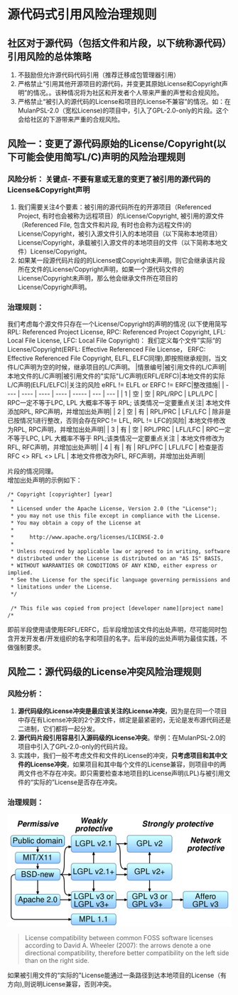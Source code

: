 # 源代码式引用风险治理规则
## 社区对于源代码（包括文件和片段，以下统称源代码）引用风险的总体策略
1. 不鼓励但允许源代码代码引用（推荐迁移成包管理器引用）
2. 严格禁止“引用其他开源项目的源代码，并变更其原始License和Copyright声明”的情况。。该种情况将为社区和开发者个人带来严重的声誉和合规风险。
3. 严格禁止“被引入的源代码的License和项目的License不兼容”的情况。如：在MulanPSL-2.0（宽松License)的项目中，引入了GPL-2.0-only的片段。这个会给社区的下游带来严重的合规风险。
## 风险一：变更了源代码原始的License/Copyright(以下可能会使用简写L/C)声明的风险治理规则
### 风险分析： **关键点**- 不要有意或无意的变更了被引用的源代码的License&Copyright声明  
1. 我们需要关注4个要素：被引用的源代码所在的开源项目（Referenced Project, 有时也会被称为远程项目）的License/Copyright, 被引用的源文件（Referenced File, 包含文件和片段, 有时也会称为远程文件)的License/Copyright，被引入源文件引入的本地项目（以下简称本地项目）License/Copyright，承载被引入源文件的本地项目的文件（以下简称本地文件）License/Copyright。
2. 如果某一段源代码片段的的License或Copyright未声明，则它会继承该片段所在文件的License/Copyright声明，如果一个源代码文件的License/Copyright未声明，那么他会继承文件所在项目的License/Copyright声明。
### 治理规则：
我们考虑每个源文件只存在一个License/Copyright的声明的情况 (以下使用简写 RPL: Referenced Project License, RPC: Referenced Project Copyright, LFL: Local File License, LFC: Local File Copyright)：
我们定义每个文件”实际“的License/Copyright(ERFL: Effective Referenced File License， ERFC: Effective Referenced File Copyright, ELFL, ELFC同理),即按照继承规则，当文件L/C声明为空的时候，继承项目的L/C声明。
|情景编号|被引用文件的L/C声明|本地文件的L/C声明|被引用文件的"实际"L/C声明(ERFL/ERFC)|本地文件的实际L/C声明(ELFL/ELFC)|关注的风险 eRFL != ELFL or ERFC != ERFC|整改措施|
| ---- |      ----      |     ----      |        ----          |     -----       | ---     | ---     |
| 1 |        空      |     空         |   RPL/RPC           |    LPL/LPC      | RPC一定不等于LPC, LPL 大概率不等于 RPL; 该类情况一定要重点关注| 本地文件添加RPL, RPC声明，并增加出处声明|
| 2 |        空      |     有         |   RPL/PRC           |    LFL/LFC      | 除非是已按情况1进行整改，否则会存在RPC != LFL, RPL != LFC的风险| 本地文件修改为RPL, RPC声明，并增加出处声明|
| 3 |        有      |     空         |   RPL/PRC           |    LFL/LFC      | RPC一定不等于LPC, LPL 大概率不等于 RPL;该类情况一定要重点关注 | 本地文件修改为RFL, RFC声明，并增加出处声明|
| 4 |        有      |     有         |   RFL/PFC           |    LFL/LFC      | 检查是否 RFC <> RFL <> LFL | 本地文件修改为RFL, RFC声明，并增加出处声明|


片段的情况同理。   
增加出处声明的示例如下：
```
/* Copyright [copyrighter] [year]
 *
 * Licensed under the Apache License, Version 2.0 (the "License");
 * you may not use this file except in compliance with the License.
 * You may obtain a copy of the License at
 *
 *     http://www.apache.org/licenses/LICENSE-2.0
 *
 * Unless required by applicable law or agreed to in writing, software
 * distributed under the License is distributed on an "AS IS" BASIS,
 * WITHOUT WARRANTIES OR CONDITIONS OF ANY KIND, either express or implied.
 * See the License for the specific language governing permissions and
 * limitations under the License.
 */

 /* This file was copied from project [developer name][project name] /*
 ```
即前半段使用请使用ERFL/ERFC，后半段增加该文件的出处声明，尽可能同时包含开发开发者/开发组织的名字和项目的名字。后半段的出处声明为最佳实践，不做强制要求。

## 风险二：源代码级的License冲突风险治理规则
### 风险分析：
1. **源代码级的License冲突是最应该关注的License冲突**，因为是在同一个项目中存在有License冲突的2个源文件，绑定是最紧密的，无论是发布源代码还是二进制，它们都将一起分发。
2. **源代码片段引用容易引入源码级的License冲突**。举例：在MulanPSL-2.0的项目中引入了GPL-2.0-only的代码片段。
3. 实践中，我们一般不考虑文件和文件的License的冲突，**只考虑项目和其中文件的License冲突**，如果项目和其中每个文件的License兼容，则项目中的两两文件也不存在冲突。即只需要检查本地项目的License声明(LPL)与被引用文件的“实际的”License是否存在冲突。
### 治理规则：
![license兼容表](./Floss-license-slide-image.svg.png)
> License compatibility between common FOSS software licenses according to David A. Wheeler (2007): the arrows denote a one directional compatibility, therefore better compatibility on the left side than on the right side.


如果被引用文件的“实际的"License能通过一条路径到达本地项目的License（有方向),则说明License兼容，否则冲突。





